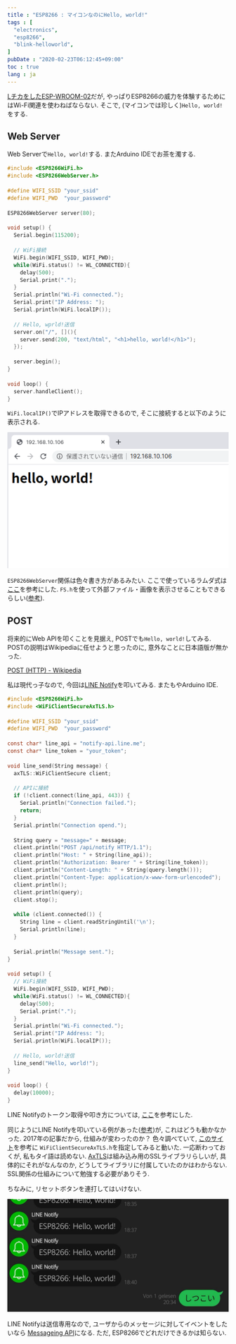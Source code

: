```yaml
---
title : "ESP8266 : マイコンなのにHello, world!"
tags : [
  "electronics",
  "esp8266",
  "blink-helloworld",
]
pubDate : "2020-02-23T06:12:45+09:00"
toc : true
lang : ja
---
```


[LチカをしたESP-WROOM-02](/blog/esp8266/blink)だが,
やっぱりESP8266の威力を体験するためにはWi-Fi関連を使わねばならない.
そこで, (マイコンでは珍しく)`Hello, world!`をする.

## Web Server

Web Serverで`Hello, world!`する.
またArduino IDEでお茶を濁する.

```c
#include <ESP8266WiFi.h>
#include <ESP8266WebServer.h>

#define WIFI_SSID "your_ssid"
#define WIFI_PWD  "your_password"

ESP8266WebServer server(80);

void setup() {
  Serial.begin(115200);

  // WiFi接続
  WiFi.begin(WIFI_SSID, WIFI_PWD);
  while(WiFi.status() != WL_CONNECTED){
    delay(500);
    Serial.print(".");
  }
  Serial.println("Wi-Fi connected.");
  Serial.print("IP Address: ");
  Serial.println(WiFi.localIP());

  // Hello, wprld!送信
  server.on("/", [](){
    server.send(200, "text/html", "<h1>hello, world!</h1>");
  });

  server.begin();
}

void loop() {
  server.handleClient();
}
```

`WiFi.localIP()`でIPアドレスを取得できるので, そこに接続すると以下のように表示される.


![Hello, world!](./_1.png)

`ESP8266WebServer`関係は色々書き方があるみたい.
ここで使っているラムダ式は
[ここ](https://iot.keicode.com/esp8266/esp8266-webserver.php)を参考にした.
`FS.h`を使って外部ファイル・画像を表示させることもできるらしい([参考](https://qiita.com/cyclon2joker/items/f293b613d866e046b062)).

## POST

将来的にWeb APIを叩くことを見据え, POSTでも`Hello, world!`してみる.
POSTの説明はWikipediaに任せようと思ったのに,
意外なことに日本語版が無かった.

[POST (HTTP) - Wikipedia](https://en.wikipedia.org/wiki/POST_(HTTP))

私は現代っ子なので, 今回は[LINE Notify](https://notify-bot.line.me/ja/)を叩いてみる.
またもやArduino IDE.

```c
#include <ESP8266WiFi.h>
#include <WiFiClientSecureAxTLS.h>

#define WIFI_SSID "your_ssid"
#define WIFI_PWD  "your_password"

const char* line_api = "notify-api.line.me";
const char* line_token = "your_token";

void line_send(String message) {
  axTLS::WiFiClientSecure client;

  // APIに接続
  if (!client.connect(line_api, 443)) {
    Serial.println("Connection failed.");
    return;
  }
  Serial.println("Connection opend.");

  String query = "message=" + message;
  client.println("POST /api/notify HTTP/1.1");
  client.println("Host: " + String(line_api));
  client.println("Authorization: Bearer " + String(line_token));
  client.println("Content-Length: " + String(query.length()));
  client.println("Content-Type: application/x-www-form-urlencoded");
  client.println();
  client.println(query);
  client.stop();

  while (client.connected()) {
    String line = client.readStringUntil('\n');
    Serial.println(line);
  }

  Serial.println("Message sent.");
}

void setup() {
  // WiFi接続
  WiFi.begin(WIFI_SSID, WIFI_PWD);
  while(WiFi.status() != WL_CONNECTED){
    delay(500);
    Serial.print(".");
  }
  Serial.println("Wi-Fi connected.");
  Serial.print("IP Address: ");
  Serial.println(WiFi.localIP());

  // Hello, world!送信
  line_send("Hello, world!");
}

void loop() {
  delay(10000);
}
```

LINE Notifyのトークン取得や叩き方については, [ここ](https://qiita.com/iitenkida7/items/576a8226ba6584864d95)を参考にした.

同じようにLINE Notifyを叩いている例があった([参考](https://next.rikunabi.com/journal/20170719_t12_iq/))が,
これはどうも動かなかった.
2017年の記事だから, 仕組みが変わったのか？
色々調べていて,
[このサイト](https://www.ioxhop.com/article/47/esp8266-esp8285-%E0%B8%81%E0%B8%B1%E0%B8%9A%E0%B8%81%E0%B8%B2%E0%B8%A3%E0%B8%AA%E0%B9%88%E0%B8%87%E0%B8%81%E0%B8%B2%E0%B8%A3%E0%B9%81%E0%B8%88%E0%B9%89%E0%B8%87%E0%B9%80%E0%B8%95%E0%B8%B7%E0%B8%AD%E0%B8%99%E0%B9%80%E0%B8%82%E0%B9%89%E0%B8%B2-line)を参考に
`WiFiClientSecureAxTLS.h`を指定してみると動いた.
一応断わっておくが, 私もタイ語は読めない.
[AxTLS](http://axtls.sourceforge.net/)は組み込み用のSSLライブラリらしいが,
具体的にそれがなんなのか,
どうしてライブラリに付属していたのかはわからない.
SSL関係の仕組みについて勉強する必要がありそう.

ちなみに, リセットボタンを連打してはいけない.

![かまちょ](./_2.jpg)

LINE Notifyは送信専用なので,
ユーザからのメッセージに対してイベントをしたいなら
[Messageing API](https://developers.line.biz/ja/services/messaging-api/)になる.
ただ, ESP8266でどれだけできるかは知らない.
